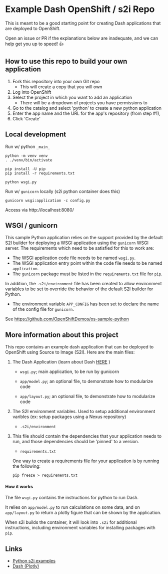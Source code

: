 # Example Dash OpenShift / s2i Repo
This is meant to be a good starting point for creating Dash applications that are deployed to OpenShift.

Open an issue or PR if the explanations below are inadequate, and we can help get you up to speed! :thumbsup:

## How to use this repo to build your own application

1. Fork this repository into your own Git repo
    - This will create a copy that you will own
2. Log into OpenShift
2. Select the project in which you want to add an application
    - There will be a dropdown of projects you have permissions to
3. Go to the catalog and select 'python' to create a new python application
4. Enter the app name and the URL for the app's repository (from step #1),
5. Click 'Create'

## Local development

Run w/ python `_main_`

```
python -m venv venv
. ./venv/bin/activate

pip install -U pip
pip install -r requirements.txt

python wsgi.py
```

Run w/ `gunicorn` locally (s2i python container does this)

```
gunicorn wsgi:application -c config.py
```

Access via http://localhost:8080/

## WSGI / gunicorn

This sample Python application relies on the support provided by the default S2I builder for deploying a WSGI application using the ``gunicorn`` WSGI server. The requirements which need to be satisfied for this to work are:

* The WSGI application code file needs to be named ``wsgi.py``.
* The WSGI application entry point within the code file needs to be named ``application``.
* The ``gunicorn`` package must be listed in the ``requirements.txt`` file for ``pip``.

In addition, the ``.s2i/environment`` file has been created to allow environment variables to be set to override the behavior of the default S2I builder for Python.

* The environment variable ``APP_CONFIG`` has been set to declare the name of the config file for ``gunicorn``.

See https://github.com/OpenShiftDemos/os-sample-python

## More information about this project

This repo contains an example dash application that can be deployed to OpenShift using Source to Image (S2I). Here are the main files:

1. The Dash Application (learn about Dash [HERE](https://dash.plotly.com/) )

    - `wsgi.py`;  main application, to be run by gunicorn

    - `app/model.py`;  an optional file, to demonstrate how to modularize code

    - `app/layout.py`;  an optional file, to demonstrate how to modularize code

2. The S2I environment variables. Used to setup additional environment varibles (ex: setup packages using a Nexus repository)

    - `.s2i/environment`

3. This file should contain the dependencies that your application needs to run, and those dependencies should be 'pinned' to a version.

    - `requirements.txt`

    One way to create a requirements file for your application is by running the following:

    ```
    pip freeze > requirements.txt
    ```

#### How it works

The file `wsgi.py` contains the instructions for python to run Dash. 

It relies on `app/model.py` to run calculations on some data, and on `app/layout.py` to return a plotly figure that can be shown by the application. 

When s2i builds the container, it will look into `.s2i` for additional instructions, including environment variables for installing packages with `pip`.


## Links
- [Python s2i examples](https://github.com/sclorg/s2i-python-container/tree/master/examples)
- [Dash (Plotly)](https://dash.plotly.com/)